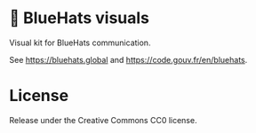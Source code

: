 # 🧢 BlueHats visuals

Visual kit for BlueHats communication.

See https://bluehats.global and https://code.gouv.fr/en/bluehats.

# License

Release under the Creative Commons CC0 license.
